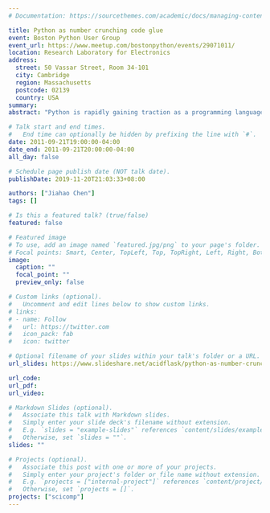 ```yaml
---
# Documentation: https://sourcethemes.com/academic/docs/managing-content/

title: Python as number crunching code glue
event: Boston Python User Group
event_url: https://www.meetup.com/bostonpython/events/29071011/
location: Research Laboratory for Electronics
address:
  street: 50 Vassar Street, Room 34-101
  city: Cambridge
  region: Massachusetts
  postcode: 02139
  country: USA
summary:
abstract: "Python is rapidly gaining traction as a programming language for scientific computation. This evening, we examine how to use NumPy (http://numpy.scipy.org/) and SciPy (http://www.scipy.org/), two of the most widely used Python modules for numerical calculations, and explore their joint capabilities. We will also examine several use cases showing how numpy and scipy can greatly simplify the handling of data in arrays as well as facilitate code reuse by generating wrappers to external Fortran or C code."

# Talk start and end times.
#   End time can optionally be hidden by prefixing the line with `#`.
date: 2011-09-21T19:00:00-04:00
date_end: 2011-09-21T20:00:00-04:00
all_day: false

# Schedule page publish date (NOT talk date).
publishDate: 2019-11-20T21:03:33+08:00

authors: ["Jiahao Chen"]
tags: []

# Is this a featured talk? (true/false)
featured: false

# Featured image
# To use, add an image named `featured.jpg/png` to your page's folder. 
# Focal points: Smart, Center, TopLeft, Top, TopRight, Left, Right, BottomLeft, Bottom, BottomRight.
image:
  caption: ""
  focal_point: ""
  preview_only: false

# Custom links (optional).
#   Uncomment and edit lines below to show custom links.
# links:
# - name: Follow
#   url: https://twitter.com
#   icon_pack: fab
#   icon: twitter

# Optional filename of your slides within your talk's folder or a URL.
url_slides: https://www.slideshare.net/acidflask/python-as-number-crunching-code-glue

url_code:
url_pdf:
url_video:

# Markdown Slides (optional).
#   Associate this talk with Markdown slides.
#   Simply enter your slide deck's filename without extension.
#   E.g. `slides = "example-slides"` references `content/slides/example-slides.md`.
#   Otherwise, set `slides = ""`.
slides: ""

# Projects (optional).
#   Associate this post with one or more of your projects.
#   Simply enter your project's folder or file name without extension.
#   E.g. `projects = ["internal-project"]` references `content/project/deep-learning/index.md`.
#   Otherwise, set `projects = []`.
projects: ["scicomp"]
---
```

